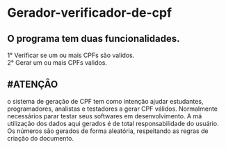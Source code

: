 
<h1>Gerador-verificador-de-cpf</h1>

<h2>O programa tem duas funcionalidades.</h2>

<p>
1° Verificar se um ou mais CPFs são validos.<br>
2° Gerar um ou mais CPFs validos.
</p>

<h2>#ATENÇÂO</h2>
<p>
o sistema de geração de CPF tem como intenção ajudar estudantes, programadores, analistas e testadores a gerar CPF válidos. Normalmente necessários parar testar seus softwares em desenvolvimento.
A má utilização dos dados aqui gerados é de total responsabilidade do usuário.
Os números são gerados de forma aleatória, respeitando as regras de criação do documento. 
</p>